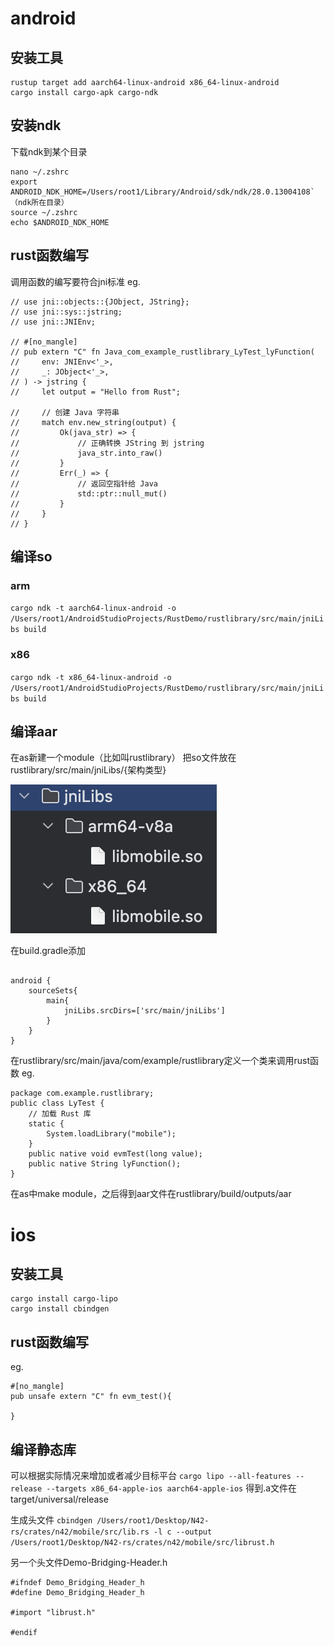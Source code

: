 # android

## 安装工具

```
rustup target add aarch64-linux-android x86_64-linux-android
cargo install cargo-apk cargo-ndk
```

## 安装ndk

下载ndk到某个目录
```
nano ~/.zshrc
export ANDROID_NDK_HOME=/Users/root1/Library/Android/sdk/ndk/28.0.13004108`（ndk所在目录）
source ~/.zshrc
echo $ANDROID_NDK_HOME
```


## rust函数编写

调用函数的编写要符合jni标准
eg.
```
// use jni::objects::{JObject, JString};
// use jni::sys::jstring;
// use jni::JNIEnv;

// #[no_mangle]
// pub extern "C" fn Java_com_example_rustlibrary_LyTest_lyFunction(
//     env: JNIEnv<'_>,
//     _: JObject<'_>,
// ) -> jstring {
//     let output = "Hello from Rust";
    
//     // 创建 Java 字符串
//     match env.new_string(output) {
//         Ok(java_str) => {
//             // 正确转换 JString 到 jstring
//             java_str.into_raw()
//         }
//         Err(_) => {
//             // 返回空指针给 Java
//             std::ptr::null_mut()
//         }
//     }
// }
```


## 编译so

### arm
`cargo ndk -t aarch64-linux-android -o /Users/root1/AndroidStudioProjects/RustDemo/rustlibrary/src/main/jniLibs build`
### x86
`cargo ndk -t x86_64-linux-android -o /Users/root1/AndroidStudioProjects/RustDemo/rustlibrary/src/main/jniLibs build`

## 编译aar

在as新建一个module（比如叫rustlibrary）
把so文件放在rustlibrary/src/main/jniLibs/{架构类型}

![alt text](imgs/image.png)

在build.gradle添加
```

android {
    sourceSets{
        main{
            jniLibs.srcDirs=['src/main/jniLibs']
        }
    }
}
```

在rustlibrary/src/main/java/com/example/rustlibrary定义一个类来调用rust函数
eg.
```
package com.example.rustlibrary;
public class LyTest {
    // 加载 Rust 库
    static {
        System.loadLibrary("mobile");
    }
    public native void evmTest(long value);
    public native String lyFunction();
}
```
在as中make module，之后得到aar文件在rustlibrary/build/outputs/aar

# ios

## 安装工具
```
cargo install cargo-lipo
cargo install cbindgen
```

## rust函数编写

eg.
```
#[no_mangle]
pub unsafe extern "C" fn evm_test(){

}
```

## 编译静态库
可以根据实际情况来增加或者减少目标平台
`cargo lipo --all-features --release --targets x86_64-apple-ios aarch64-apple-ios`
得到.a文件在target/universal/release

生成头文件
`cbindgen /Users/root1/Desktop/N42-rs/crates/n42/mobile/src/lib.rs -l c --output /Users/root1/Desktop/N42-rs/crates/n42/mobile/src/librust.h`


另一个头文件Demo-Bridging-Header.h
```
#ifndef Demo_Bridging_Header_h
#define Demo_Bridging_Header_h

#import "librust.h"

#endif
```
